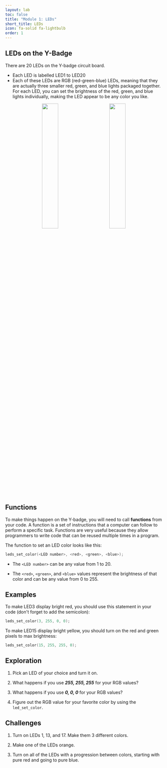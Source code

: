 ```yaml
---
layout: lab
toc: false
title: "Module 1: LEDs"
short_title: LEDs
icon: fa-solid fa-lightbulb
order: 1
---
```


## LEDs on the Y-Badge

There are 20 LEDs on the Y-badge circuit board.  
* Each LED is labelled LED1 to LED20
* Each of these LEDs are RGB (red-green-blue) LEDs, meaning that they are actually three smaller red, green, and blue lights packaged together.  For each LED, you can set the brightness of the red, green, and blue lights individually, making the LED appear to be any color you like.

<p align="middle">
<img src="{% link media/led_zoomed.png %}" width="32%" hspace="5%">
<img src="{% link media/rgb_led.png %}" width="32%" hspace="5%">
</p>

<!-- TODO: Add photo of board and of an RGB LED -->

## Functions

To make things happen on the Y-badge, you will need to call **functions** from your code. A function is a set of instructions that a computer can follow to perform a specific task. Functions are very useful because they allow programmers to write code that can be reused multiple times in a program.

The function to set an LED color looks like this:
```c
leds_set_color(<LED number>, <red>, <green>, <blue>);
```

* The `<LED number>` can be any value from 1 to 20.

* The `<red>`, `<green>`, and `<blue>` values represent the brightness of that color and can be any value from 0 to 255.


## Examples
To make LED3 display bright red, you should use this statement in your code (don't forget to add the semicolon):

```c
leds_set_color(3, 255, 0, 0);
```

To make LED15 display bright yellow, you should turn on the red and green pixels to max brightness:
```c
leds_set_color(15, 255, 255, 0);
```


## Exploration
1. Pick an LED of your choice and turn it on.

1. What happens if you use **_255, 255, 255_** for your RGB values? 

1. What happens if you use _**0, 0, 0**_ for your RGB values?

1. Figure out the RGB value for your favorite color by using the `led_set_color`.


## Challenges
1. Turn on LEDs 1, 13, and 17. Make them 3 different colors.

2. Make one of the LEDs orange.

3. Turn on all of the LEDs with a progression between colors, starting with pure red and going to pure blue.

<!-- TODO: Add picture -->

